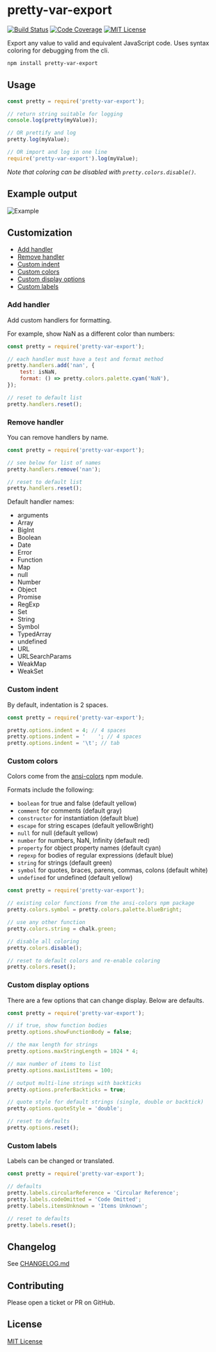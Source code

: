 # pretty-var-export

[![Build Status](https://travis-ci.com/kensnyder/pretty-var-export.svg?branch=master&v=1.1.7)](https://travis-ci.org/kensnyder/pretty-var-export)
[![Code Coverage](https://codecov.io/gh/kensnyder/pretty-var-export/branch/master/graph/badge.svg?v=1.1.7)](https://codecov.io/gh/kensnyder/pretty-var-export)
[![MIT License](https://img.shields.io/github/license/kensnyder/pretty-var-export.svg?v=1.1.7)](https://opensource.org/licenses/MIT)

Export any value to valid and equivalent JavaScript code. Uses syntax coloring
for debugging from the cli.

```bash
npm install pretty-var-export
```

## Usage

```js
const pretty = require('pretty-var-export');

// return string suitable for logging
console.log(pretty(myValue));

// OR prettify and log
pretty.log(myValue);

// OR import and log in one line
require('pretty-var-export').log(myValue);
```

_Note that coloring can be disabled with `pretty.colors.disable()`._

## Example output

![Example](./demo/example.png?raw=true&v=1.1.7)

## Customization

- [Add handler](#add-handler)
- [Remove handler](#remove-handler)
- [Custom indent](#custom-indent)
- [Custom colors](#custom-colors)
- [Custom display options](#custom-display-options)
- [Custom labels](#custom-labels)

### Add handler

Add custom handlers for formatting.

For example, show NaN as a different color than numbers:

```js
const pretty = require('pretty-var-export');

// each handler must have a test and format method
pretty.handlers.add('nan', {
	test: isNaN,
	format: () => pretty.colors.palette.cyan('NaN'),
});

// reset to default list
pretty.handlers.reset();
```

### Remove handler

You can remove handlers by name.

```js
const pretty = require('pretty-var-export');

// see below for list of names
pretty.handlers.remove('nan');

// reset to default list
pretty.handlers.reset();
```

Default handler names:

- arguments
- Array
- BigInt
- Boolean
- Date
- Error
- Function
- Map
- null
- Number
- Object
- Promise
- RegExp
- Set
- String
- Symbol
- TypedArray
- undefined
- URL
- URLSearchParams
- WeakMap
- WeakSet

### Custom indent

By default, indentation is 2 spaces.

```js
const pretty = require('pretty-var-export');

pretty.options.indent = 4; // 4 spaces
pretty.options.indent = '    '; // 4 spaces
pretty.options.indent = '\t'; // tab
```

### Custom colors

Colors come from the [ansi-colors](https://npmjs.com/package/ansi-colors) npm module.

Formats include the following:

- `boolean` for true and false (default yellow)
- `comment` for comments (default gray)
- `constructor` for instantiation (default blue)
- `escape` for string escapes (default yellowBright)
- `null` for null (default yellow)
- `number` for numbers, NaN, Infinity (default red)
- `property` for object property names (default cyan)
- `regexp` for bodies of regular expressions (default blue)
- `string` for strings (default green)
- `symbol` for quotes, braces, parens, commas, colons (default white)
- `undefined` for undefined (default yellow)

```js
const pretty = require('pretty-var-export');

// existing color functions from the ansi-colors npm package
pretty.colors.symbol = pretty.colors.palette.blueBright;

// use any other function
pretty.colors.string = chalk.green;

// disable all coloring
pretty.colors.disable();

// reset to default colors and re-enable coloring
pretty.colors.reset();
```

### Custom display options

There are a few options that can change display. Below are defaults.

```js
const pretty = require('pretty-var-export');

// if true, show function bodies
pretty.options.showFunctionBody = false;

// the max length for strings
pretty.options.maxStringLength = 1024 * 4;

// max number of items to list
pretty.options.maxListItems = 100;

// output multi-line strings with backticks
pretty.options.preferBackticks = true;

// quote style for default strings (single, double or backtick)
pretty.options.quoteStyle = 'double';

// reset to defaults
pretty.options.reset();
```

### Custom labels

Labels can be changed or translated.

```js
const pretty = require('pretty-var-export');

// defaults
pretty.labels.circularReference = 'Circular Reference';
pretty.labels.codeOmitted = 'Code Omitted';
pretty.labels.itemsUnknown = 'Items Unknown';

// reset to defaults
pretty.labels.reset();
```

## Changelog

See [CHANGELOG.md](./CHANGELOG.md)

## Contributing

Please open a ticket or PR on GitHub.

## License

[MIT License](./LICENSE)
